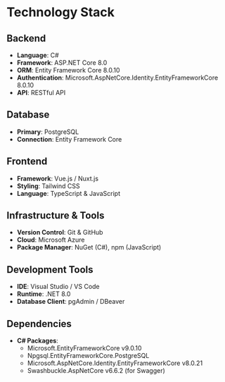 # Technology Stack

## Backend
- **Language**: C#
- **Framework**: ASP.NET Core 8.0
- **ORM**: Entity Framework Core 8.0.10
- **Authentication**: Microsoft.AspNetCore.Identity.EntityFrameworkCore 8.0.10
- **API**: RESTful API

## Database
- **Primary**: PostgreSQL
- **Connection**: Entity Framework Core

## Frontend
- **Framework**: Vue.js / Nuxt.js
- **Styling**: Tailwind CSS
- **Language**: TypeScript & JavaScript

## Infrastructure & Tools
- **Version Control**: Git & GitHub
- **Cloud**: Microsoft Azure
- **Package Manager**: NuGet (C#), npm (JavaScript)

## Development Tools
- **IDE**: Visual Studio / VS Code
- **Runtime**: .NET 8.0
- **Database Client**: pgAdmin / DBeaver

## Dependencies

- **C# Packages**:
  - Microsoft.EntityFrameworkCore v9.0.10
  - Npgsql.EntityFrameworkCore.PostgreSQL
  - Microsoft.AspNetCore.Identity.EntityFrameworkCore v8.0.21
  - Swashbuckle.AspNetCore v6.6.2 (for Swagger)